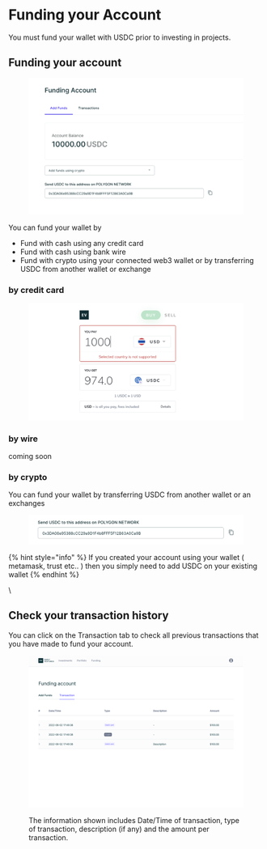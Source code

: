 # Funding your Account

You must fund your wallet with USDC prior to investing in projects.&#x20;



## Funding your account

<figure><img src="../../.gitbook/assets/CleanShot 2023-03-19 at 14.35.44@2x.png" alt=""><figcaption></figcaption></figure>

You can fund your wallet by&#x20;

* Fund with cash using any credit card
* Fund with cash using bank wire
* Fund with crypto using your connected web3 wallet or by transferring USDC from another wallet or exchange

### by credit card

<figure><img src="../../.gitbook/assets/CleanShot 2023-03-19 at 14.36.15@2x.png" alt=""><figcaption></figcaption></figure>

### by wire

coming soon

### by crypto

You can fund your wallet by transferring USDC from another wallet or an exchanges

<figure><img src="../../.gitbook/assets/CleanShot 2023-03-19 at 14.42.11@2x.png" alt=""><figcaption></figcaption></figure>

{% hint style="info" %}
If you created your account using your wallet ( metamask, trust etc.. ) then you simply need to add USDC on your existing wallet
{% endhint %}

\


## Check your transaction history

You can click on the Transaction tab to check all previous transactions that you have made to fund your account.&#x20;

<figure><img src="../../.gitbook/assets/image (16).png" alt=""><figcaption><p>The information shown includes Date/Time of transaction, type of transaction, description (if any) and the amount per transaction.</p></figcaption></figure>
